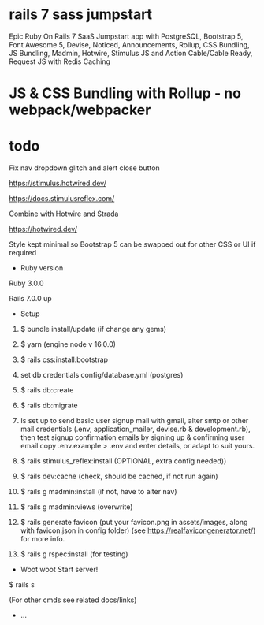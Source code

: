 # rails 7 sass jumpstart

Epic Ruby On Rails 7 SaaS Jumpstart app with PostgreSQL, Bootstrap 5, Font Awesome 5, Devise, Noticed, Announcements, Rollup, CSS Bundling, JS Bundling, Madmin, Hotwire, Stimulus JS and Action Cable/Cable Ready, Request JS with Redis Caching

# JS & CSS Bundling with Rollup - no webpack/webpacker

# todo

Fix nav dropdown glitch and alert close button

https://stimulus.hotwired.dev/

https://docs.stimulusreflex.com/

Combine with Hotwire and Strada

https://hotwired.dev/

Style kept minimal so Bootstrap 5 can be swapped out for other CSS or UI if required

* Ruby version

Ruby 3.0.0

Rails 7.0.0 up

* Setup

1. $ bundle install/update (if change any gems)
2. $ yarn  (engine node v 16.0.0)
3. $ rails css:install:bootstrap
4. set db credentials config/database.yml (postgres)
5. $ rails db:create
6. $ rails db:migrate
7. Is set up to send basic user signup mail with gmail, alter smtp or other mail credentials (.env, application_mailer, devise.rb & development.rb), then test signup confirmation emails by signing up & confirming user email
copy .env.example > .env and enter details, or adapt to suit yours.

8. $ rails stimulus_reflex:install (OPTIONAL, extra config needed))

9. $ rails dev:cache (check, should be cached, if not run again)
10. $ rails g madmin:install  (if not, have to alter nav)
11. $ rails g madmin:views  (overwrite)
12. $ rails generate favicon  (put your favicon.png in assets/images, along with favicon.json in config folder)
    (see https://realfavicongenerator.net/)  for more info.
13. $ rails g rspec:install  (for testing)

* Woot woot  Start server!

$ rails s

(For other cmds see  related docs/links)



* ...
